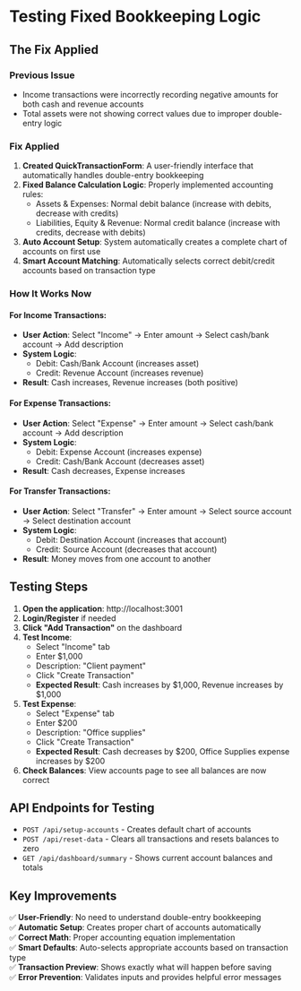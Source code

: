 # Testing Fixed Bookkeeping Logic

## The Fix Applied

### Previous Issue
- Income transactions were incorrectly recording negative amounts for both cash and revenue accounts
- Total assets were not showing correct values due to improper double-entry logic

### Fix Applied
1. **Created QuickTransactionForm**: A user-friendly interface that automatically handles double-entry bookkeeping
2. **Fixed Balance Calculation Logic**: Properly implemented accounting rules:
   - Assets & Expenses: Normal debit balance (increase with debits, decrease with credits)
   - Liabilities, Equity & Revenue: Normal credit balance (increase with credits, decrease with debits)
3. **Auto Account Setup**: System automatically creates a complete chart of accounts on first use
4. **Smart Account Matching**: Automatically selects correct debit/credit accounts based on transaction type

### How It Works Now

#### For Income Transactions:
- **User Action**: Select "Income" → Enter amount → Select cash/bank account → Add description
- **System Logic**: 
  - Debit: Cash/Bank Account (increases asset)
  - Credit: Revenue Account (increases revenue)
- **Result**: Cash increases, Revenue increases (both positive)

#### For Expense Transactions:
- **User Action**: Select "Expense" → Enter amount → Select cash/bank account → Add description  
- **System Logic**:
  - Debit: Expense Account (increases expense)
  - Credit: Cash/Bank Account (decreases asset)
- **Result**: Cash decreases, Expense increases

#### For Transfer Transactions:
- **User Action**: Select "Transfer" → Enter amount → Select source account → Select destination account
- **System Logic**:
  - Debit: Destination Account (increases that account)
  - Credit: Source Account (decreases that account)
- **Result**: Money moves from one account to another

## Testing Steps

1. **Open the application**: http://localhost:3001
2. **Login/Register** if needed
3. **Click "Add Transaction"** on the dashboard
4. **Test Income**: 
   - Select "Income" tab
   - Enter $1,000
   - Description: "Client payment"
   - Click "Create Transaction"
   - **Expected Result**: Cash increases by $1,000, Revenue increases by $1,000
5. **Test Expense**:
   - Select "Expense" tab  
   - Enter $200
   - Description: "Office supplies"
   - Click "Create Transaction"
   - **Expected Result**: Cash decreases by $200, Office Supplies expense increases by $200
6. **Check Balances**: View accounts page to see all balances are now correct

## API Endpoints for Testing

- `POST /api/setup-accounts` - Creates default chart of accounts
- `POST /api/reset-data` - Clears all transactions and resets balances to zero
- `GET /api/dashboard/summary` - Shows current account balances and totals

## Key Improvements

✅ **User-Friendly**: No need to understand double-entry bookkeeping  
✅ **Automatic Setup**: Creates proper chart of accounts automatically  
✅ **Correct Math**: Proper accounting equation implementation  
✅ **Smart Defaults**: Auto-selects appropriate accounts based on transaction type  
✅ **Transaction Preview**: Shows exactly what will happen before saving  
✅ **Error Prevention**: Validates inputs and provides helpful error messages